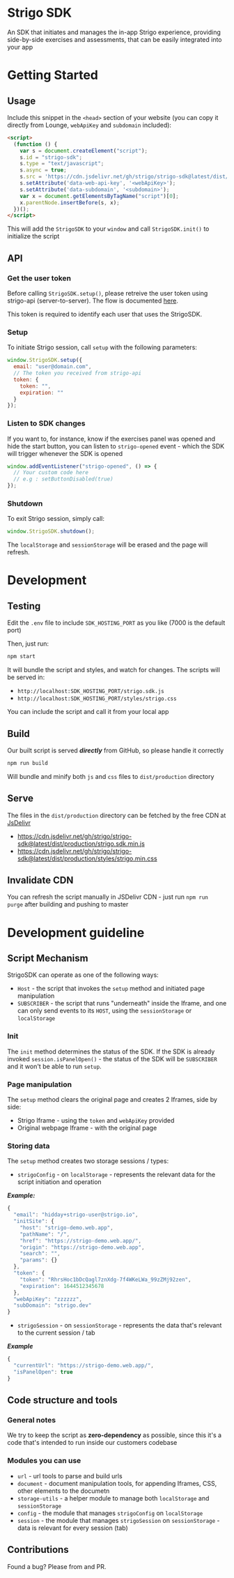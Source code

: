 # Strigo SDK

An SDK that initiates and manages the in-app Strigo experience, providing side-by-side exercises and assessments, that can be easily integrated into your app

# Getting Started

## Usage

Include this snippet in the `<head>` section of your website (you can copy it directly from Lounge, `webApiKey` and `subdomain` included):

```html
<script>
  (function () {
    var s = document.createElement("script");
    s.id = "strigo-sdk";
    s.type = "text/javascript";
    s.async = true;
    s.src = 'https://cdn.jsdelivr.net/gh/strigo/strigo-sdk@latest/dist/production/strigo.sdk.min.js';
    s.setAttribute('data-web-api-key', '<webApiKey>');
    s.setAttribute('data-subdomain', '<subdomain>');
    var x = document.getElementsByTagName("script")[0];
    x.parentNode.insertBefore(s, x);
  })();
</script>
```

This will add the `StrigoSDK` to your `window` and call `StrigoSDK.init()` to initialize the script

## API

### Get the user token

Before calling `StrigoSDK.setup()`, please retreive the user token using strigo-api (server-to-server). The flow is documented [here](https://docs.strigo.io/).

This token is required to identify each user that uses the StrigoSDK.

### Setup

To initiate Strigo session, call `setup` with the following parameters:

```js
window.StrigoSDK.setup({
  email: "user@domain.com",
  // The token you received from strigo-api
  token: {
    token: "",
    expiration: ""
  }
});
```

### Listen to SDK changes
If you want to, for instance, know if the exercises panel was opened and hide the start button, you can listen to `strigo-opened` event - which the SDK will trigger whenever the SDK is opened

```js
window.addEventListener("strigo-opened", () => {
  // Your custom code here
  // e.g : setButtonDisabled(true)
});
```

### Shutdown

To exit Strigo session, simply call:

```js
window.StrigoSDK.shutdown();
```

The `localStorage` and `sessionStorage` will be erased and the page will refresh.

# Development

## Testing

Edit the `.env` file to include `SDK_HOSTING_PORT` as you like (7000 is the default port)

Then, just run:

```sh
npm start
```

It will bundle the script and styles, and watch for changes.
The scripts will be served in:

- `http://localhost:SDK_HOSTING_PORT/strigo.sdk.js`
- `http://localhost:SDK_HOSTING_PORT/styles/strigo.css`

You can include the script and call it from your local app

## Build

Our built script is served **_directly_** from GitHub, so please handle it correctly

```sh
npm run build
```

Will bundle and minify both `js` and `css` files to `dist/production` directory

## Serve

The files in the `dist/production` directory can be fetched by the free CDN at [JsDelivr](https://www.jsdelivr.com/)

- https://cdn.jsdelivr.net/gh/strigo/strigo-sdk@latest/dist/production/strigo.sdk.min.js
- https://cdn.jsdelivr.net/gh/strigo/strigo-sdk@latest/dist/production/styles/strigo.min.css

## Invalidate CDN
You can refresh the script manually in JSDelivr CDN - just run `npm run purge` after building and pushing to master

# Development guideline

## Script Mechanism

StrigoSDK can operate as one of the following ways:

- `Host` - the script that invokes the `setup` method and initiated page manipulation
- `SUBSCRIBER` - the script that runs "underneath" inside the Iframe, and one can only send events to its `HOST`, using the `sessionStorage` or `localStorage`

### Init

The `init` method determines the status of the SDK. If the SDK is already invoked `session.isPanelOpen()` - the status of the SDK will be `SUBSCRIBER` and it won't be able to run `setup`.

### Page manipulation

The `setup` method clears the original page and creates 2 Iframes, side by side:

- Strigo Iframe - using the `token` and `webApiKey` provided
- Original webpage Iframe - with the original page

### Storing data

The `setup` method creates two storage sessions / types:

- `strigoConfig` - on `localStorage` - represents the relevant data for the script initiation and operation

**_Example:_**

```js
{
  "email": "hidday+strigo-user@strigo.io",
  "initSite": {
    "host": "strigo-demo.web.app",
    "pathName": "/",
    "href": "https://strigo-demo.web.app/",
    "origin": "https://strigo-demo.web.app",
    "search": "",
    "params": {}
  },
  "token": {
    "token": "RhrsHoc1bDcQagl7znXdg-7f4WKeLWa_99zZMj92zen",
    "expiration": 1644512345678
  },
  "webApiKey": "zzzzzz",
  "subDomain": "strigo.dev"
}
```

- `strigoSession` - on `sessionStorage` - represents the data that's relevant to the current session / tab

**_Example_**

```js
{
  "currentUrl": "https://strigo-demo.web.app/",
  "isPanelOpen": true
}
```

## Code structure and tools

### General notes

We try to keep the script as **zero-dependency** as possible, since this it's a code that's intended to run inside our customers codebase

### Modules you can use

- `url` - url tools to parse and build urls
- `document` - document manipulation tools, for appending Iframes, CSS, other elements to the documetn
- `storage-utils` - a helper module to manage both `localStorage` and `sessionStorage`
- `config` - the module that manages `strigoConfig` on `localStorage`
- `session` - the module that manages `strigoSession` on `sessionStorage` - data is relevant for every session (tab)

## Contributions

Found a bug? Please from and PR.
